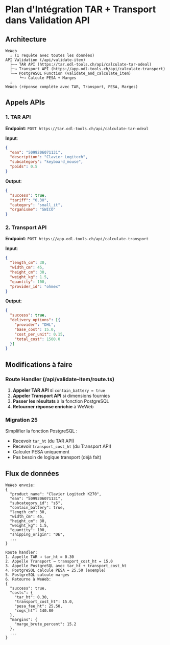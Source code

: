 # Plan d'Intégration TAR + Transport dans Validation API

## Architecture

```
WeWeb
  ↓ (1 requête avec toutes les données)
API Validation (/api/validate-item)
  ├─→ TAR API (https://tar.odl-tools.ch/api/calculate-tar-odeal)
  ├─→ Transport API (https://app.odl-tools.ch/api/calculate-transport)
  └─→ PostgreSQL Function (validate_and_calculate_item)
      └─→ Calcule PESA + Marges
  ↓
WeWeb (réponse complète avec TAR, Transport, PESA, Marges)
```

## Appels APIs

### 1. TAR API
**Endpoint**: `POST https://tar.odl-tools.ch/api/calculate-tar-odeal`

**Input**:
```json
{
  "ean": "5099206071131",
  "description": "Clavier Logitech",
  "subcategory": "keyboard_mouse",
  "poids": 0.5
}
```

**Output**:
```json
{
  "success": true,
  "tariff": "0.30",
  "category": "small_it",
  "organisme": "SWICO"
}
```

### 2. Transport API
**Endpoint**: `POST https://app.odl-tools.ch/api/calculate-transport`

**Input**:
```json
{
  "length_cm": 30,
  "width_cm": 45,
  "height_cm": 30,
  "weight_kg": 1.5,
  "quantity": 100,
  "provider_id": "ohmex"
}
```

**Output**:
```json
{
  "success": true,
  "delivery_options": [{
    "provider": "DHL",
    "base_cost": 15.0,
    "cost_per_unit": 0.15,
    "total_cost": 1500.0
  }]
}
```

## Modifications à faire

### Route Handler (/api/validate-item/route.ts)

1. **Appeler TAR API** si `contain_battery = true`
2. **Appeler Transport API** si dimensions fournies
3. **Passer les résultats** à la fonction PostgreSQL
4. **Retourner réponse enrichie** à WeWeb

### Migration 25

Simplifier la fonction PostgreSQL :
- Recevoir `tar_ht` (du TAR API)
- Recevoir `transport_cost_ht` (du Transport API)
- Calculer PESA uniquement
- Pas besoin de logique transport (déjà fait)

## Flux de données

```
WeWeb envoie:
{
  "product_name": "Clavier Logitech K270",
  "ean": "5099206071131",
  "subcategory_id": "s5",
  "contain_battery": true,
  "length_cm": 30,
  "width_cm": 45,
  "height_cm": 30,
  "weight_kg": 1.5,
  "quantity": 100,
  "shipping_origin": "DE",
  ...
}

Route handler:
1. Appelle TAR → tar_ht = 0.30
2. Appelle Transport → transport_cost_ht = 15.0
3. Appelle PostgreSQL avec tar_ht + transport_cost_ht
4. PostgreSQL calcule PESA = 25.50 (exemple)
5. PostgreSQL calcule marges
6. Retourne à WeWeb:
{
  "success": true,
  "costs": {
    "tar_ht": 0.30,
    "transport_cost_ht": 15.0,
    "pesa_fee_ht": 25.50,
    "cogs_ht": 140.80
  },
  "margins": {
    "marge_brute_percent": 15.2
  },
  ...
}
```
